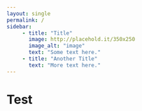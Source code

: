 ```yaml
---
layout: single
permalink: /
sidebar:
     - title: "Title"
       image: http://placehold.it/350x250
       image_alt: "image"
       text: "Some text here."
     - title: "Another Title"
       text: "More text here."
---
```


# Test

